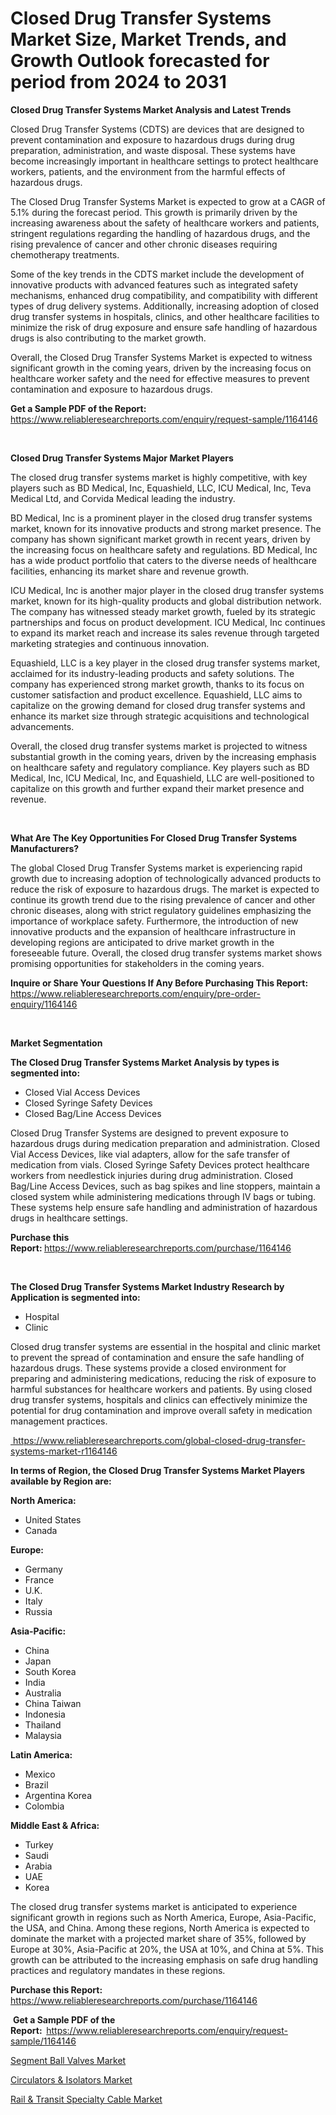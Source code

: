 <p><h1>Closed Drug Transfer Systems Market Size, Market Trends, and Growth Outlook forecasted for period from 2024 to 2031</h1></p><p><strong>Closed Drug Transfer Systems Market Analysis and Latest Trends</strong></p>
<p><p>Closed Drug Transfer Systems (CDTS) are devices that are designed to prevent contamination and exposure to hazardous drugs during drug preparation, administration, and waste disposal. These systems have become increasingly important in healthcare settings to protect healthcare workers, patients, and the environment from the harmful effects of hazardous drugs.</p><p>The Closed Drug Transfer Systems Market is expected to grow at a CAGR of 5.1% during the forecast period. This growth is primarily driven by the increasing awareness about the safety of healthcare workers and patients, stringent regulations regarding the handling of hazardous drugs, and the rising prevalence of cancer and other chronic diseases requiring chemotherapy treatments.</p><p>Some of the key trends in the CDTS market include the development of innovative products with advanced features such as integrated safety mechanisms, enhanced drug compatibility, and compatibility with different types of drug delivery systems. Additionally, increasing adoption of closed drug transfer systems in hospitals, clinics, and other healthcare facilities to minimize the risk of drug exposure and ensure safe handling of hazardous drugs is also contributing to the market growth.</p><p>Overall, the Closed Drug Transfer Systems Market is expected to witness significant growth in the coming years, driven by the increasing focus on healthcare worker safety and the need for effective measures to prevent contamination and exposure to hazardous drugs.</p></p>
<p><strong>Get a Sample PDF of the Report:&nbsp;</strong> <a href="https://www.reliableresearchreports.com/enquiry/request-sample/1164146">https://www.reliableresearchreports.com/enquiry/request-sample/1164146</a></p>
<p>&nbsp;</p>
<p><strong>Closed Drug Transfer Systems Major Market Players</strong></p>
<p><p>The closed drug transfer systems market is highly competitive, with key players such as BD Medical, Inc, Equashield, LLC, ICU Medical, Inc, Teva Medical Ltd, and Corvida Medical leading the industry.</p><p>BD Medical, Inc is a prominent player in the closed drug transfer systems market, known for its innovative products and strong market presence. The company has shown significant market growth in recent years, driven by the increasing focus on healthcare safety and regulations. BD Medical, Inc has a wide product portfolio that caters to the diverse needs of healthcare facilities, enhancing its market share and revenue growth.</p><p>ICU Medical, Inc is another major player in the closed drug transfer systems market, known for its high-quality products and global distribution network. The company has witnessed steady market growth, fueled by its strategic partnerships and focus on product development. ICU Medical, Inc continues to expand its market reach and increase its sales revenue through targeted marketing strategies and continuous innovation.</p><p>Equashield, LLC is a key player in the closed drug transfer systems market, acclaimed for its industry-leading products and safety solutions. The company has experienced strong market growth, thanks to its focus on customer satisfaction and product excellence. Equashield, LLC aims to capitalize on the growing demand for closed drug transfer systems and enhance its market size through strategic acquisitions and technological advancements.</p><p>Overall, the closed drug transfer systems market is projected to witness substantial growth in the coming years, driven by the increasing emphasis on healthcare safety and regulatory compliance. Key players such as BD Medical, Inc, ICU Medical, Inc, and Equashield, LLC are well-positioned to capitalize on this growth and further expand their market presence and revenue.</p></p>
<p>&nbsp;</p>
<p><strong>What Are The Key Opportunities For Closed Drug Transfer Systems Manufacturers?</strong></p>
<p><p>The global Closed Drug Transfer Systems market is experiencing rapid growth due to increasing adoption of technologically advanced products to reduce the risk of exposure to hazardous drugs. The market is expected to continue its growth trend due to the rising prevalence of cancer and other chronic diseases, along with strict regulatory guidelines emphasizing the importance of workplace safety. Furthermore, the introduction of new innovative products and the expansion of healthcare infrastructure in developing regions are anticipated to drive market growth in the foreseeable future. Overall, the closed drug transfer systems market shows promising opportunities for stakeholders in the coming years.</p></p>
<p><strong>Inquire or Share Your Questions If Any Before Purchasing This Report:</strong> <a href="https://www.reliableresearchreports.com/enquiry/pre-order-enquiry/1164146">https://www.reliableresearchreports.com/enquiry/pre-order-enquiry/1164146</a></p>
<p>&nbsp;</p>
<p><strong>Market Segmentation</strong></p>
<p><strong>The Closed Drug Transfer Systems Market Analysis by types is segmented into:</strong></p>
<p><ul><li>Closed Vial Access Devices</li><li>Closed Syringe Safety Devices</li><li>Closed Bag/Line Access Devices</li></ul></p>
<p><p>Closed Drug Transfer Systems are designed to prevent exposure to hazardous drugs during medication preparation and administration. Closed Vial Access Devices, like vial adapters, allow for the safe transfer of medication from vials. Closed Syringe Safety Devices protect healthcare workers from needlestick injuries during drug administration. Closed Bag/Line Access Devices, such as bag spikes and line stoppers, maintain a closed system while administering medications through IV bags or tubing. These systems help ensure safe handling and administration of hazardous drugs in healthcare settings.</p></p>
<p><strong>Purchase this Report:&nbsp;</strong><a href="https://www.reliableresearchreports.com/purchase/1164146">https://www.reliableresearchreports.com/purchase/1164146</a></p>
<p>&nbsp;</p>
<p><strong>The Closed Drug Transfer Systems Market Industry Research by Application is segmented into:</strong></p>
<p><ul><li>Hospital</li><li>Clinic</li></ul></p>
<p><p>Closed drug transfer systems are essential in the hospital and clinic market to prevent the spread of contamination and ensure the safe handling of hazardous drugs. These systems provide a closed environment for preparing and administering medications, reducing the risk of exposure to harmful substances for healthcare workers and patients. By using closed drug transfer systems, hospitals and clinics can effectively minimize the potential for drug contamination and improve overall safety in medication management practices.</p></p>
<p><a href="https://www.reliableresearchreports.com/global-closed-drug-transfer-systems-market-r1164146">&nbsp;https://www.reliableresearchreports.com/global-closed-drug-transfer-systems-market-r1164146</a></p>
<p><strong>In terms of Region, the Closed Drug Transfer Systems Market Players available by Region are:</strong></p>
<p>
    <p> <strong> North America: </strong>
        <ul>
            <li>United States</li>
            <li>Canada</li>
        </ul>
        </p> 
    <p> <strong> Europe: </strong>
        <ul>
            <li>Germany</li>
            <li>France</li>
            <li>U.K.</li>
            <li>Italy</li>
            <li>Russia</li>
        </ul>
        </p> 
    <p> <strong> Asia-Pacific: </strong>
        <ul>
            <li>China</li>
            <li>Japan</li>
            <li>South Korea</li>
            <li>India</li>
            <li>Australia</li>
            <li>China Taiwan</li>
            <li>Indonesia</li>
            <li>Thailand</li>
            <li>Malaysia</li>
        </ul>
        </p> 
    <p> <strong> Latin America: </strong>
        <ul>
            <li>Mexico</li>
            <li>Brazil</li>
            <li>Argentina Korea</li>
            <li>Colombia</li>
        </ul>
        </p> 
    <p> <strong> Middle East & Africa: </strong>
        <ul>
            <li>Turkey</li>
            <li>Saudi</li>
            <li>Arabia</li>
            <li>UAE</li>
            <li>Korea</li>
        </ul>
    </p>
    </p>
<p><p>The closed drug transfer systems market is anticipated to experience significant growth in regions such as North America, Europe, Asia-Pacific, the USA, and China. Among these regions, North America is expected to dominate the market with a projected market share of 35%, followed by Europe at 30%, Asia-Pacific at 20%, the USA at 10%, and China at 5%. This growth can be attributed to the increasing emphasis on safe drug handling practices and regulatory mandates in these regions.</p></p>
<p><strong>Purchase this Report: </strong><a href="https://www.reliableresearchreports.com/purchase/1164146">https://www.reliableresearchreports.com/purchase/1164146</a></p>
<p>&nbsp;<strong>Get a Sample PDF of the Report:&nbsp;&nbsp;</strong><a href="https://www.reliableresearchreports.com/enquiry/request-sample/1164146">https://www.reliableresearchreports.com/enquiry/request-sample/1164146</a></p>
<p><strong></strong></p>
<p><p><a href="https://github.com/brittnycachero596/Market-Research-Report-List-1/blob/main/segment-ball-valves-market.md">Segment Ball Valves Market</a></p><p><a href="https://github.com/abigailsutherland7889/Market-Research-Report-List-1/blob/main/circulators-isolators-market.md">Circulators & Isolators Market</a></p><p><a href="https://github.com/ChloeConn57/Market-Research-Report-List-1/blob/main/rail-transit-specialty-cable-market.md">Rail & Transit Specialty Cable Market</a></p></p>